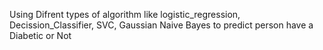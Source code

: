 Using Difrent types of algorithm like logistic_regression, Decission_Classifier, SVC, Gaussian Naive Bayes to predict person have a Diabetic or Not 
